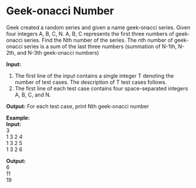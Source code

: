 # Geek-onacci Number

Geek created a random series and given a name geek-onacci series. Given four integers A, B, C, N. A, B, C represents the first three numbers of geek-onacci series. Find the Nth number of the series. The nth number of geek-onacci series is a sum of the last three numbers (summation of N-1th, N-2th, and N-3th geek-onacci numbers)

**Input:**
1. The first line of the input contains a single integer T denoting the number of test cases. The description of T test cases follows.
2. The first line of each test case contains four space-separated integers A, B, C, and N.

**Output:** For each test case, print Nth geek-onacci number


**Example:**<br>
**Input:**<br>
3<br>
1 3 2 4<br>
1 3 2 5<br>
1 3 2 6

**Output:**<br>
6<br>
11<br>
19
